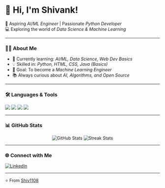 # 👋 Hi, I'm Shivank!  

🚀 Aspiring *AI/ML Engineer* | Passionate *Python Developer*  
💻 Exploring the world of *Data Science & Machine Learning*  

---

### 🧑‍💻 About Me  
- 🌱 Currently learning: *AI/ML, Data Science, Web Dev Basics*  
- 💡 Skilled in: *Python, HTML, CSS, Java (Basics)*  
- 🎯 Goal: To become a *Machine Learning Engineer*  
- 📚 Always curious about *AI, Algorithms, and Open Source*  

---

### 🛠 Languages & Tools  
<p align="left">  
<img src="https://img.shields.io/badge/Python-3776AB?style=for-the-badge&logo=python&logoColor=white"/>  
<img src="https://img.shields.io/badge/HTML5-E34F26?style=for-the-badge&logo=html5&logoColor=white"/>  
<img src="https://img.shields.io/badge/CSS3-1572B6?style=for-the-badge&logo=css3&logoColor=white"/>  
<img src="https://img.shields.io/badge/Java-ED8B00?style=for-the-badge&logo=java&logoColor=white"/>  
</p>  

---

### 📊 GitHub Stats  
<p align="center">
<img src="https://github-readme-stats.vercel.app/api?username=Shiv1108&show_icons=true&theme=radical" alt="GitHub Stats" />  
<img src="https://github-readme-streak-stats.herokuapp.com/?user=Shiv1108E&theme=radical" alt="Streak Stats" />  
</p>

---

### 🌐 Connect with Me  
[![LinkedIn](www.linkedin.com/in/shivank-tiwari-86b080360)](YOUR_LINKEDIN)  


---
⭐ From [Shiv1108](https://github.com/Shiv1108)

